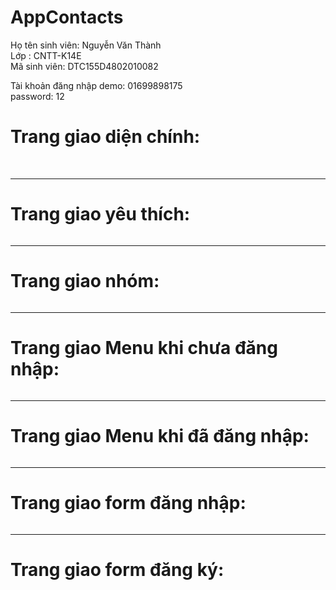 # AppContacts
Họ tên sinh viên: Nguyễn Văn Thành <br/>
Lớp : CNTT-K14E <br/>
Mã sinh viên: DTC155D4802010082 <br/>

Tài khoản đăng nhập demo: 01699898175 <br/> password: 12


<h1> Trang giao diện chính: </h2>
<img src="https://nguyenthanh1002.000webhostapp.com/anh/danhba.png" alt="">



<img src="https://nguyenthanh1002.000webhostapp.com/anh/menu_lienhe.png" alt="">
<hr/>
<h1> Trang giao yêu thích: </h2>
<img src="https://nguyenthanh1002.000webhostapp.com/anh/yeuthich.png" alt="">
<hr/>

<h1> Trang giao nhóm: </h2>
<img src="https://nguyenthanh1002.000webhostapp.com/anh/nhom.png" alt="">

<hr/>
<h1> Trang giao Menu khi chưa đăng nhập: </h2>
<img src="https://nguyenthanh1002.000webhostapp.com/anh/menu_chua_login.png" alt="">

<hr/>
<h1> Trang giao Menu khi đã đăng nhập: </h2>
<img src="https://nguyenthanh1002.000webhostapp.com/anh/menu_da_login.png" alt="">



<hr/>
<h1> Trang giao form đăng nhập: </h2>
<img src="https://nguyenthanh1002.000webhostapp.com/anh/dangnhap.png" alt="">


<hr/>
<h1> Trang giao form đăng ký: </h2>
<img src="https://nguyenthanh1002.000webhostapp.com/anh/dangky.png" alt="">
